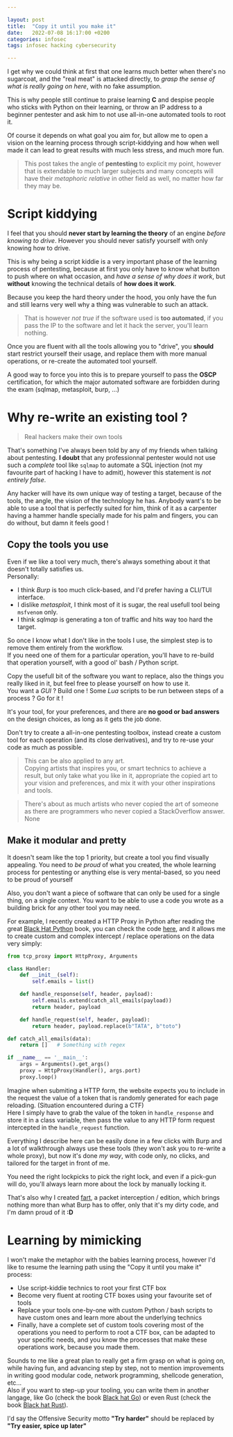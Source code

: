 ```yaml
---

layout: post
title:  "Copy it until you make it"
date:   2022-07-08 16:17:00 +0200
categories: infosec
tags: infosec hacking cybersecurity

---
```


I get why we could think at first that one learns much better when there's no
sugarcoat, and the "real meat" is attacked directly, to *grasp the sense of
what is really going on here*, with no fake assumption.

This is why people still continue to praise learning **C** and despise people who
sticks with Python on their learning, or throw an IP address to a beginner pentester
and ask him to not use all-in-one automated tools to root it.

Of course it depends on what goal you aim for, but allow me to open a vision on
the learning process through script-kiddying and how when well made it can
lead to great results with much less stress, and much more fun.

> This post takes the angle of **pentesting** to explicit my point, however
that is extendable to much larger subjects and many concepts will have their
*metaphoric relative* in other field as well, no matter how far they may be.

# Script kiddying

I feel that you should **never start by learning the theory** of an engine *before
knowing to drive*. However you should never satisfy yourself with only knowing how
to drive.

This is why being a script kiddie is a very important phase of the learning process
of pentesting, because at first you only have to know what button to push where on
what occasion, and *have a sense of why does it work*, but **without** knowing the
technical details of **how does it work**.

Because you keep the hard theory under the hood, you only have the fun and still learns
very well why a thing was vulnerable to such an attack.  

> That is however *not true* if the software used is **too automated**, if you pass
the IP to the software and let it hack the server, you'll learn nothing.

Once you are fluent with all the tools allowing you to "drive", you **should**
start restrict yourself their usage, and replace them with more manual operations,
or re-create the automated tool yourself.

A good way to force you into this is to prepare yourself to pass the **OSCP** certification,
for which the major automated software are forbidden during the exam
(sqlmap, metasploit, burp, ...)

# Why re-write an existing tool ?

> Real hackers make their own tools

That's something I've always been told by any of my friends when talking about
pentesting. **I doubt** that any professionnal pentester would not use
such a *complete* tool like `sqlmap` to automate a SQL injection (not my favourite
part of hacking I have to admit), however this statement is *not entirely false*.

Any hacker will have its own unique way of testing a target, because of the tools,
the angle, the vision of the technology he has. Anybody want's to be able to use
a tool that is perfectly suited for him, think of it as a carpenter having a
hammer handle specially made for his palm and fingers, you can do without, but damn
it feels good !

## Copy the tools you use

Even if we like a tool very much, there's always something about it that doesn't
totally satisfies us.  
Personally:
- I think *Burp* is too much click-based, and I'd prefer having a CLI/TUI interface.
- I dislike *metasploit*, I think most of it is sugar, the real usefull tool being
`msfvenom` only.
- I think *sqlmap* is generating a ton of traffic and hits way too hard the target.

So once I know what I don't like in the tools I use, the simplest step is to remove
them entirely from the workflow.  
If you need one of them for a particular operation, you'll have to re-build that
operation yourself, with a good ol' bash / Python script.

Copy the usefull bit of the software you want to replace, also the things you really
liked in it, but feel free to please yourself on how to use it.  
You want a *GUI* ? Build one !
Some *Lua* scripts to be run between steps of a process ? Go for it !

It's your tool, for your preferences, and there are **no good or bad answers** on
the design choices, as long as it gets the job done.

Don't try to create a all-in-one pentesting toolbox, instead create a custom tool
for each operation (and its close derivatives), and try to re-use your code as much
as possible.

> This can be also applied to any art.  
> Copying artists that inspires you, or smart technics to achieve a result, but only
> take what you like in it, appropriate the copied art to your vision and preferences,
> and mix it with your other inspirations and tools.

> There's about as much artists who never copied the art of someone as there are
> programmers who never copied a StackOverflow answer.  
> None

## Make it modular and pretty

It doesn't seam like the top 1 priority, but create a tool you find visually appealing.
You need to *be proud* of what you created, the whole learning process for pentesting
or anything else is very mental-based, so you need to be proud of yourself

Also, you don't want a piece of software that can only be used for a single thing,
on a single context. You want to be able to use a code you wrote as a building brick
for any other tool you may need.

For example, I recently created a HTTP Proxy in Python after reading the great
[Black Hat Python][blackhatpython] book, you can check the code [here][httpproxy],
and it allows me to create custom and complex intercept / replace operations on
the data very simply:

``` python
from tcp_proxy import HttpProxy, Arguments

class Handler:
    def __init__(self):
        self.emails = list()

    def handle_response(self, header, payload):
        self.emails.extend(catch_all_emails(payload))
        return header, payload

    def handle_request(self, header, payload):
        return header, payload.replace(b"TATA", b"toto")

def catch_all_emails(data):
    return []   # Something with regex

if __name__ == '__main__':
    args = Arguments().get_args()
    proxy = HttpProxy(Handler(), args.port)
    proxy.loop()
```

Imagine when submiting a HTTP form, the website expects you to include in the request
the value of a token that is randomly generated for each page reloading.
(Situation encountered during a CTF)  
Here I simply have to grab the value of the token in `handle_response` and store
it in a class variable, then pass the value to any HTTP form request intercepted
in the `handle_request` function.

Everything I describe here can be easily done in a few clicks with Burp and a lot
of walkthrough always use these tools (they won't ask you to re-write a whole proxy),
but now it's done *my way*, with code only, no clicks, and tailored for the target
in front of me.

You need the right lockpicks to pick the right lock, and even if a pick-gun will
do, you'll always learn more about the lock by manually locking it.

That's also why I created [fart][fartcode], a packet interception / edition, which
brings nothing more than what Burp has to offer, only that it's my dirty code,
and I'm damn proud of it **:D**

# Learning by mimicking

I won't make the metaphor with the babies learning process, however I'd like to resume
the learning path using the "Copy it until you make it" process:

- Use script-kiddie technics to root your first CTF box
- Become very fluent at rooting CTF boxes using your favourite set of tools
- Replace your tools one-by-one with custom Python / bash scripts to have custom
ones and learn more about the underlying technics
- Finally, have a complete set of custom tools covering most of the operations
you need to perform to root a CTF box, can be adapted to your specific needs,
and you know the processes that make these operations work, because you made them.

Sounds to me like a great plan to really get a firm grasp on what is going on,
while having fun, and advancing step by step, not to mention improvements in
writing good modular code, network programming, shellcode generation, etc...  
Also if you want to step-up your tooling, you can write them in another langage,
like Go (check the book [Black hat Go][bhgo]) or even Rust (check the book
[Black hat Rust][bhrust]).

I'd say the Offensive Security motto **"Try harder"** should be replaced by
**"Try easier, spice up later"**

[blackhatpython]: https://nostarch.com/black-hat-python2E
[httpproxy]: https://github.com/litchipi/http_proxy
[fartcode]: https://github.com/litchipi/fart
[bhgo]: https://nostarch.com/blackhatgo
[bhrust]: https://kerkour.com/black-hat-rust
